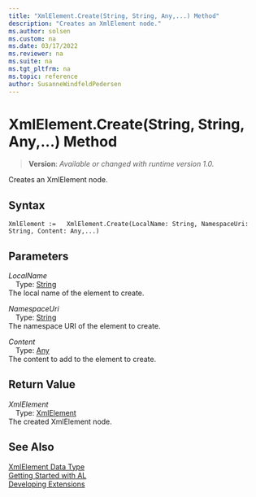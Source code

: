 ```yaml
---
title: "XmlElement.Create(String, String, Any,...) Method"
description: "Creates an XmlElement node."
ms.author: solsen
ms.custom: na
ms.date: 03/17/2022
ms.reviewer: na
ms.suite: na
ms.tgt_pltfrm: na
ms.topic: reference
author: SusanneWindfeldPedersen
---
```

[//]: # (START>DO_NOT_EDIT)
[//]: # (IMPORTANT:Do not edit any of the content between here and the END>DO_NOT_EDIT.)
[//]: # (Any modifications should be made in the .xml files in the ModernDev repo.)
# XmlElement.Create(String, String, Any,...) Method
> **Version**: _Available or changed with runtime version 1.0._

Creates an XmlElement node.


## Syntax
```AL
XmlElement :=   XmlElement.Create(LocalName: String, NamespaceUri: String, Content: Any,...)
```
## Parameters
*LocalName*  
&emsp;Type: [String](../text/text-data-type.md)  
The local name of the element to create.
        

*NamespaceUri*  
&emsp;Type: [String](../text/text-data-type.md)  
The namespace URI of the element to create.
        

*Content*  
&emsp;Type: [Any](../any/any-data-type.md)  
The content to add to the element to create.  


## Return Value
*XmlElement*  
&emsp;Type: [XmlElement](xmlelement-data-type.md)  
The created XmlElement node.


[//]: # (IMPORTANT: END>DO_NOT_EDIT)
## See Also
[XmlElement Data Type](xmlelement-data-type.md)  
[Getting Started with AL](../../devenv-get-started.md)  
[Developing Extensions](../../devenv-dev-overview.md)